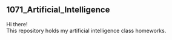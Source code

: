 ## 1071_Artificial_Intelligence
Hi there!\
This repository holds my artificial intelligence class homeworks.
